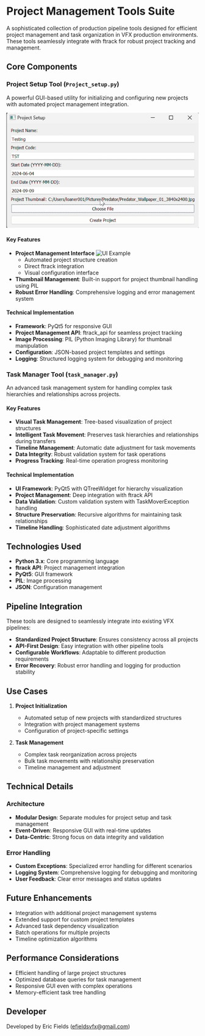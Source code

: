 # Project Management Tools Suite

A sophisticated collection of production pipeline tools designed for efficient project management and task organization in VFX production environments. These tools seamlessly integrate with ftrack for robust project tracking and management.

## Core Components

### Project Setup Tool (`Project_setup.py`)

A powerful GUI-based utility for initializing and configuring new projects with automated project management integration.

![Project Creator Interface](docs/images/ProjectCreator.png)

#### Key Features
- **Project Management Interface**
  ![UI Example](docs/images/ui_example.png)
  - Automated project structure creation
  - Direct ftrack integration
  - Visual configuration interface
- **Thumbnail Management**: Built-in support for project thumbnail handling using PIL
- **Robust Error Handling**: Comprehensive logging and error management system

#### Technical Implementation
- **Framework**: PyQt5 for responsive GUI
- **Project Management API**: ftrack_api for seamless project tracking
- **Image Processing**: PIL (Python Imaging Library) for thumbnail manipulation
- **Configuration**: JSON-based project templates and settings
- **Logging**: Structured logging system for debugging and monitoring

### Task Manager Tool (`task_manager.py`)

An advanced task management system for handling complex task hierarchies and relationships across projects.

#### Key Features
- **Visual Task Management**: Tree-based visualization of project structures
- **Intelligent Task Movement**: Preserves task hierarchies and relationships during transfers
- **Timeline Management**: Automatic date adjustment for task movements
- **Data Integrity**: Robust validation system for task operations
- **Progress Tracking**: Real-time operation progress monitoring

#### Technical Implementation
- **UI Framework**: PyQt5 with QTreeWidget for hierarchy visualization
- **Project Management**: Deep integration with ftrack API
- **Data Validation**: Custom validation system with TaskMoverException handling
- **Structure Preservation**: Recursive algorithms for maintaining task relationships
- **Timeline Handling**: Sophisticated date adjustment algorithms

## Technologies Used

- **Python 3.x**: Core programming language
- **ftrack API**: Project management integration
- **PyQt5**: GUI framework
- **PIL**: Image processing
- **JSON**: Configuration management

## Pipeline Integration

These tools are designed to seamlessly integrate into existing VFX pipelines:

- **Standardized Project Structure**: Ensures consistency across all projects
- **API-First Design**: Easy integration with other pipeline tools
- **Configurable Workflows**: Adaptable to different production requirements
- **Error Recovery**: Robust error handling and logging for production stability

## Use Cases

1. **Project Initialization**
   - Automated setup of new projects with standardized structures
   - Integration with project management systems
   - Configuration of project-specific settings

2. **Task Management**
   - Complex task reorganization across projects
   - Bulk task movements with relationship preservation
   - Timeline management and adjustment

## Technical Details

### Architecture
- **Modular Design**: Separate modules for project setup and task management
- **Event-Driven**: Responsive GUI with real-time updates
- **Data-Centric**: Strong focus on data integrity and validation

### Error Handling
- **Custom Exceptions**: Specialized error handling for different scenarios
- **Logging System**: Comprehensive logging for debugging and monitoring
- **User Feedback**: Clear error messages and status updates

## Future Enhancements

- Integration with additional project management systems
- Extended support for custom project templates
- Advanced task dependency visualization
- Batch operations for multiple projects
- Timeline optimization algorithms

## Performance Considerations

- Efficient handling of large project structures
- Optimized database queries for task management
- Responsive GUI even with complex operations
- Memory-efficient task tree handling

## Developer
Developed by Eric Fields (efieldsvfx@gmail.com)
